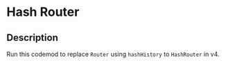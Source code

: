 # Hash Router

## Description

Run this codemod to replace `Router` using `hashHistory` to `HashRouter` in v4.